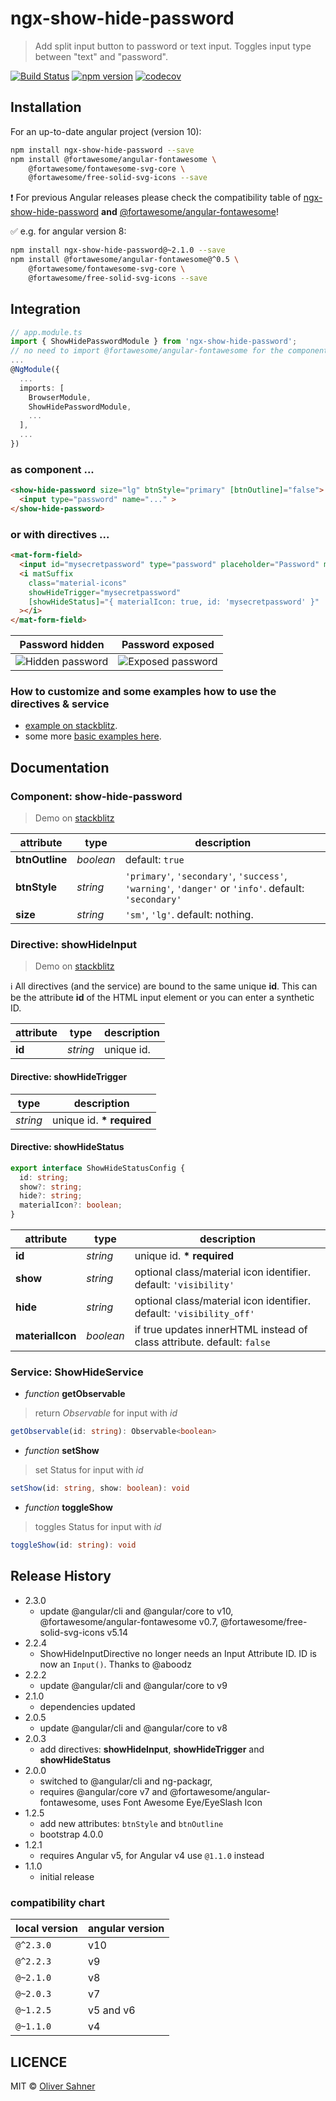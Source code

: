 # ngx-show-hide-password

> Add split input button to password or text input. Toggles input type between "text" and "password".

[![Build Status](https://travis-ci.org/osahner/ngx-show-hide-password.svg?branch=master)](https://travis-ci.org/osahner/ngx-show-hide-password)
[![npm version](https://badge.fury.io/js/ngx-show-hide-password.svg)](https://badge.fury.io/js/ngx-show-hide-password)
[![codecov](https://codecov.io/gh/osahner/ngx-show-hide-password/branch/master/graph/badge.svg)](https://codecov.io/gh/osahner/ngx-show-hide-password/branch/master)

## Installation

For an up-to-date angular project (version 10):
```sh
npm install ngx-show-hide-password --save
npm install @fortawesome/angular-fontawesome \
    @fortawesome/fontawesome-svg-core \
    @fortawesome/free-solid-svg-icons --save
```
:exclamation: For previous Angular releases please check the compatibility table of [ngx-show-hide-password](#compatibility-chart) **and** [@fortawesome/angular-fontawesome](https://github.com/FortAwesome/angular-fontawesome#compatiblity-table)!

:white_check_mark: e.g. for angular version 8:
```sh
npm install ngx-show-hide-password@~2.1.0 --save
npm install @fortawesome/angular-fontawesome@^0.5 \
    @fortawesome/fontawesome-svg-core \
    @fortawesome/free-solid-svg-icons --save
```

## Integration

```ts
// app.module.ts
import { ShowHidePasswordModule } from 'ngx-show-hide-password';
// no need to import @fortawesome/angular-fontawesome for the component
...
@NgModule({
  ...
  imports: [
    BrowserModule,
    ShowHidePasswordModule,
    ...
  ],
  ...
})
```

### as component ...

```html
<show-hide-password size="lg" btnStyle="primary" [btnOutline]="false">
  <input type="password" name="..." >
</show-hide-password>
```

### or with directives ...

```html
<mat-form-field>
  <input id="mysecretpassword" type="password" placeholder="Password" matInput showHideInput>
  <i matSuffix
    class="material-icons"
    showHideTrigger="mysecretpassword"
    [showHideStatus]="{ materialIcon: true, id: 'mysecretpassword' }"
  ></i>
</mat-form-field>
```

| Password hidden                          | Password exposed                           |
| ---------------------------------------- | ------------------------------------------ |
| ![Hidden password](resources/hidden.png) | ![Exposed password](resources/exposed.png) |


### How to customize and some examples how to use the directives & service

- [example on stackblitz](https://stackblitz.com/edit/angular-dvy758?embed=1&file=src/app/app.component.html).
- some more [basic examples here](https://github.com/osahner/ngx-show-hide-password/tree/master/src/app/app.component.html).


## Documentation

### Component: show-hide-password
> Demo on [stackblitz](https://stackblitz.com/edit/angular-okrmdi?embed=1&file=src/app/app.component.html)

| attribute      | type      | description                                                                                          |
| -------------- | --------- | ---------------------------------------------------------------------------------------------------- |
| **btnOutline** | _boolean_ | default: `true`                                                                                      |
| **btnStyle**   | _string_  | `'primary'`, `'secondary'`, `'success'`, `'warning'`, `'danger'` or `'info'`. default: `'secondary'` |
| **size**       | _string_  | `'sm'`, `'lg'`. default: nothing.                                                                    |

### Directive: showHideInput
> Demo on [stackblitz](https://stackblitz.com/edit/angular-2srzhs?embed=1&file=src/app/app.component.html)

:information_source: All directives (and the service) are bound to the same unique **id**. This can be the attribute **id** of the HTML input element or you can enter a synthetic ID.

| attribute      | type     | description                              |
| -------------- | -------- | ---------------------------------------- |
| **id** | _string_ | unique id. |

#### Directive: showHideTrigger

| type     | description                              |
| -------- | ---------------------------------------- |
| _string_ | unique id. **\* required** |

#### Directive: showHideStatus

```ts
export interface ShowHideStatusConfig {
  id: string;
  show?: string;
  hide?: string;
  materialIcon?: boolean;
}
```

| attribute        | type      | description                                                            |
| ---------------- | --------- | ---------------------------------------------------------------------- |
| **id**           | _string_  | unique id. **\* required**                               |
| **show**         | _string_  | optional class/material icon identifier. default: `'visibility'`       |
| **hide**         | _string_  | optional class/material icon identifier. default: `'visibility_off'`   |
| **materialIcon** | _boolean_ | if true updates innerHTML instead of class attribute. default: `false` |

### Service: ShowHideService

- _function_ **getObservable**
> return _Observable_ for input with _id_
```ts
getObservable(id: string): Observable<boolean>
```
- _function_ **setShow**
> set Status for input with _id_
```ts
setShow(id: string, show: boolean): void
```
- _function_ **toggleShow**
> toggles Status for input with _id_
```ts
toggleShow(id: string): void
```

## Release History
- 2.3.0
  - update @angular/cli and @angular/core to v10, @fortawesome/angular-fontawesome v0.7, @fortawesome/free-solid-svg-icons v5.14
- 2.2.4
  - ShowHideInputDirective no longer needs an Input Attribute ID. ID is now an `Input()`. Thanks to @aboodz
- 2.2.2
  - update @angular/cli and @angular/core to v9
- 2.1.0
  - dependencies updated
- 2.0.5
  - update @angular/cli and @angular/core to v8
- 2.0.3
  - add directives: **showHideInput**, **showHideTrigger** and **showHideStatus**
- 2.0.0
  - switched to @angular/cli and ng-packagr,
  - requires @angular/core v7 and @fortawesome/angular-fontawesome, uses Font Awesome Eye/EyeSlash Icon
- 1.2.5
  - add new attributes: `btnStyle` and `btnOutline`
  - bootstrap 4.0.0
- 1.2.1
  - requires Angular v5, for Angular v4 use `@1.1.0` instead
- 1.1.0
  - initial release

### compatibility chart
| local version | angular version |
| ------------- | --------------- |
| `@^2.3.0`     | v10              |
| `@^2.2.3`     | v9              |
| `@~2.1.0`     | v8              |
| `@~2.0.3`     | v7              |
| `@~1.2.5`     | v5 and v6       |
| `@~1.1.0`     | v4              |


## LICENCE

MIT © [Oliver Sahner](mailto:osahner@gmail.com)
